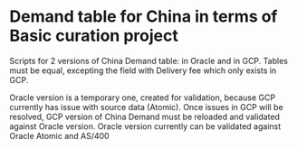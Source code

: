 # Demand table for China in terms of Basic curation project

Scripts for 2 versions of China Demand table: in Oracle and in GCP. Tables must be equal, excepting the field with Delivery fee which only exists in GCP.

Oracle version is a temporary one, created for validation, because GCP currently has issue with source data (Atomic). Once issues in GCP will be resolved, GCP version of China Demand must be reloaded and validated against Oracle version. Oracle version currently can be validated against Oracle Atomic and AS/400
